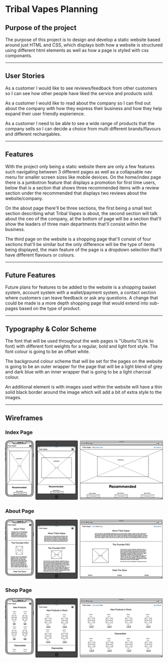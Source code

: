 # Tribal Vapes Planning

## Purpose of the project
The purpose of this project is to design and develop a static website based around just HTML and CSS, which displays both how a website is structured using different html elements as well as how a page is styled with css componants.

----
## User Stories
As a customer I would like to see reviews/feedback from other customers so I can see how other people have liked the service and products sold.

As a customer I would like to read about the company so I can find out about the company with how they express their business and how they help expand their user friendly expierience.

As a customer I need to be able to see a wide range of products that the company sells so I can decide a choice from multi different brands/flavours and different rechargables.

----
## Features
With the project only being a static website there are only a few features such navigating between 3 different pages as well as a collapsable nav menu for smaller screen sizes like mobile devices. On the home/index page there is a jumbotron feature that displays a promotion for first time users, below that is a section that shows three recommended items with a review section under the recommended that displays two reviews about the website/company.

On the about page there'll be three sections, the first being a small text section describing what Tribal Vapes is about, the second section will talk about the ceo of the company, at the bottom of page will be a section that'll show the leaders of three main departments that'll consist within the business.

The third page on the website is a shopping page that'll consist of four sections that'll be similar but the only difference will be the type of items being displayed, the main feature of the page is a dropdown selection that'll have different flavours or colours.

----
## Future Features
Future plans for features to be added to the website is a shopping basket system, account system with a wallet/payment system, a contact section where customers can leave feedback or ask any questions. A change that could be made is a more depth shopping page that would extend into sub-pages based on the type of product.

----
## Typography & Color Scheme
The font that will be used throughout the web pages is "Ubuntu"(Link to font) with different font weights for a regular, bold and light font style. The font colour is going to be an offset white.

The background colour scheme that will be set for the pages on the website is going to be an outer wrapper for the page that will be a light blend of grey and dark blue with an inner wrapper that is going to be a light charcoal colour.

An additional element is with images used within the website will have a thin solid black border around the image which will add a bit of extra style to the images.

----
## Wireframes
### Index Page
![Index_page](docx/wireframes/Index%20Page.png)
### About Page
![About_page](docx/wireframes/About%20Page.png)
### Shop Page
![Shop_page](docx/wireframes/Shop%20Page.png)